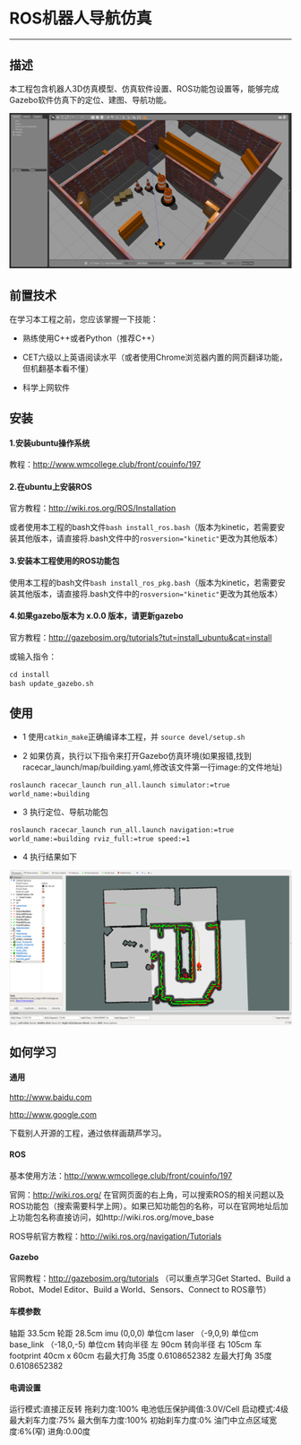 # ROS机器人导航仿真

---

## 描述

本工程包含机器人3D仿真模型、仿真软件设置、ROS功能包设置等，能够完成Gazebo软件仿真下的定位、建图、导航功能。

![](doc/gazebo.png)

## 前置技术

在学习本工程之前，您应该掌握一下技能：

- 熟练使用C++或者Python（推荐C++）

- CET六级以上英语阅读水平（或者使用Chrome浏览器内置的网页翻译功能，但机翻基本看不懂）

- 科学上网软件

## 安装

#### 1.安装ubuntu操作系统

教程：http://www.wmcollege.club/front/couinfo/197

#### 2.在ubuntu上安装ROS

官方教程：http://wiki.ros.org/ROS/Installation

或者使用本工程的bash文件`bash install_ros.bash`（版本为kinetic，若需要安装其他版本，请直接将.bash文件中的`rosversion="kinetic"`更改为其他版本）

#### 3.安装本工程使用的ROS功能包

使用本工程的bash文件`bash install_ros_pkg.bash`（版本为kinetic，若需要安装其他版本，请直接将.bash文件中的`rosversion="kinetic"`更改为其他版本）

#### 4.如果gazebo版本为 x.0.0 版本，请更新gazebo

官方教程：http://gazebosim.org/tutorials?tut=install_ubuntu&cat=install

或输入指令：
```
cd install
bash update_gazebo.sh
```

## 使用

- 1 使用`catkin_make`正确编译本工程，并 `source devel/setup.sh`

- 2 如果仿真，执行以下指令来打开Gazebo仿真环境(如果报错,找到racecar_launch/map/building.yaml,修改该文件第一行image:的文件地址)
```
roslaunch racecar_launch run_all.launch simulator:=true world_name:=building
```
- 3 执行定位、导航功能包
```
roslaunch racecar_launch run_all.launch navigation:=true world_name:=building rviz_full:=true speed:=1
```
- 4 执行结果如下

![](doc/rviz.png)

## 如何学习

#### 通用

http://www.baidu.com

http://www.google.com

下载别人开源的工程，通过依样画葫芦学习。

#### ROS

基本使用方法：http://www.wmcollege.club/front/couinfo/197

官网：http://wiki.ros.org/  在官网页面的右上角，可以搜索ROS的相关问题以及ROS功能包（搜索需要科学上网）。如果已知功能包的名称，可以在官网地址后加上功能包名称直接访问，如http://wiki.ros.org/move_base

ROS导航官方教程：http://wiki.ros.org/navigation/Tutorials

#### Gazebo

官网教程：http://gazebosim.org/tutorials （可以重点学习Get Started、Build a Robot、Model Editor、Build a World、Sensors、Connect to ROS章节）


#### 车模参数
轴距 33.5cm
轮距 28.5cm
imu (0,0,0) 单位cm
laser （-9,0,9) 单位cm
base_link （-18,0,-5) 单位cm
转向半径 左 90cm
转向半径 右 105cm
车footprint 40cm x 60cm
右最大打角 35度 0.6108652382
左最大打角 35度 0.6108652382

#### 电调设置
运行模式:直接正反转
拖刹力度:100%
电池低压保护阈值:3.0V/Cell
启动模式:4级
最大刹车力度:75%
最大倒车力度:100%
初始刹车力度:0%
油门中立点区域宽度:6%(窄)
进角:0.00度